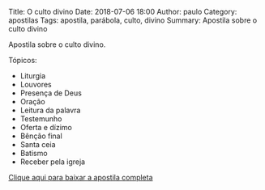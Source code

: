 Title: O culto divino
Date: 2018-07-06 18:00
Author: paulo
Category: apostilas
Tags: apostila, parábola, culto, divino
Summary: Apostila sobre o culto divino

Apostila sobre o culto divino.

Tópicos:

- Liturgia
- Louvores
- Presença de Deus
- Oração
- Leitura da palavra
- Testemunho
- Oferta e dízimo
- Bênção final
- Santa ceia
- Batismo
- Receber pela igreja


[Clique aqui para baixar a apostila completa](https://www.dropbox.com/s/cg91l03pf5f3bd6/O%20culto%20divino.pdf?dl=1)